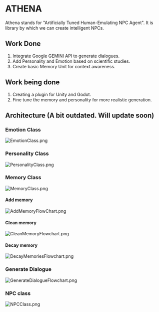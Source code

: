 # ATHENA

Athena stands for "Artificially Tuned Human-Emulating NPC Agent". It is library by which we can create intelligent NPCs.

## Work Done
1. Integrate Google GEMINI API to generate dialogues.
2. Add Personality and Emotion based on scientific studies.
3. Create basic Memory Unit for context awareness.

## Work being done
1. Creating a plugin for Unity and Godot.
2. Fine tune the memory and personality for more realistic generation.


## Architecture (A bit outdated. Will update soon)
### Emotion Class
![EmotionClass.png](docs/EmotionClass.png)

### Personality Class
![PersonalityClass.png](docs/PersonalityClass.png)

### Memory Class
![MemoryClass.png](docs/MemoryClass.png)

#### Add memory
![AddMemoryFlowChart.png](docs/AddMemoryFlowChart.png)

#### Clean memory
![CleanMemoryFlowchart.png](docs/CleanMemoryFlowchart.png)

#### Decay memory
![DecayMemoriesFlowchart.png](docs/DecayMemoriesFlowchart.png)

### Generate Dialogue
![GenerateDialogueFlowchart.png](docs/GenerateDialogueFlowchart.png)

### NPC class
![NPCClass.png](docs/NPCClass.png)
